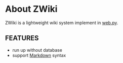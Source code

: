 # About ZWiki

ZWiki is a lightweight wiki system implement in [web.py](http://webpy.org/).

## FEATURES

- run up without database
- support [Markdown](http://daringfireball.net/projects/markdown/) syntax


